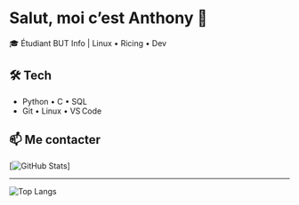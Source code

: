 # Salut, moi c’est Anthony 👋

🎓 Étudiant BUT Info | Linux • Ricing • Dev

## 🛠️ Tech
- Python • C • SQL
- Git • Linux • VS Code

## 📫 Me contacter
[![GitHub Stats](https://github-readme-stats.vercel.app/api?username=SleoNiiX&show_icons=true)]

---

![Top Langs](https://github-readme-stats.vercel.app/api/top-langs/?username=SleoNiiX&layout=compact)

